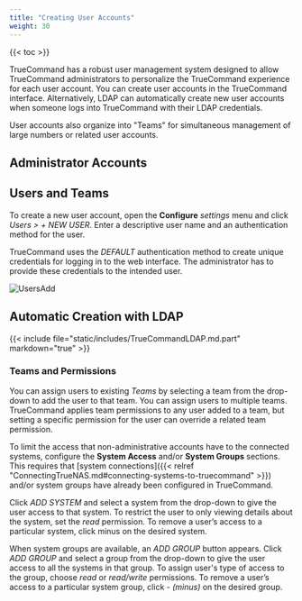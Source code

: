 ```yaml
---
title: "Creating User Accounts"
weight: 30
---
```


{{< toc >}}

TrueCommand has a robust user management system designed to allow TrueCommand administrators to personalize the TrueCommand experience for each user account.
You can create user accounts in the TrueCommand interface. Alternatively, LDAP can automatically create new user accounts when someone logs into TrueCommand with their LDAP credentials.

User accounts also organize into "Teams" for simultaneous management of large numbers or related user accounts.

## Administrator Accounts

<explain the difference between account types>

## Users and Teams

To create a new user account, open the **Configure** <i class="material-icons" aria-hidden="true" title="Settings">settings</i> menu and click *Users > + NEW USER*.
Enter a descriptive user name and an authentication method for the user.

TrueCommand uses the *DEFAULT* authentication method to create unique credentials for logging in to the web interface.
The administrator has to provide these credentials to the intended user.

![UsersAdd](/images/TrueCommand/2.0/UsersNewUser.png "Adding a new user")

## Automatic Creation with LDAP

{{< include file="static/includes/TrueCommandLDAP.md.part" markdown="true" >}}

### Teams and Permissions

You can assign users to existing *Teams* by selecting a team from the drop-down to add the user to that team.
You can assign users to multiple teams.
TrueCommand applies team permissions to any user added to a team, but setting a specific permission for the user can override a related team permission.

To limit the access that non-administrative accounts have to the connected systems, configure the **System Access** and/or **System Groups** sections.
This requires that [system connections]({{< relref "ConnectingTrueNAS.md#connecting-systems-to-truecommand" >}}) and/or system groups have already been configured in TrueCommand.

Click *ADD SYSTEM* and select a system from the drop-down to give the user access to that system.
To restrict the user to only viewing details about the system, set the *read* permission.
To remove a user’s access to a particular system, click minus on the desired system.

When system groups are available, an *ADD GROUP* button appears.
Click *ADD GROUP* and select a group from the drop-down to give the user access to all the systems in that group.
To assign user's type of access to the group, choose *read* or *read/write* permissions.
To remove a user’s access to a particular system group, click *- (minus)* on the desired group.

